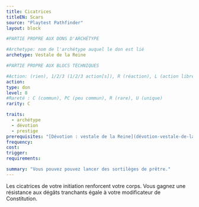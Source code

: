 ```yaml
---
title: Cicatrices
titleEN: Scars
source: "Playtest Pathfinder"
layout: block

#PARTIE PROPRE AUX DONS D'ARCHÉTYPE

#Archetype: nom de l'archétype auquel le don est lié
archetype: Vestale de la Reine

#PARTIE PROPRE AUX BLOCS TECHNIQUES

#Action: (rien), 1/2/3 (1/2/3 action[s]), R (réaction), L (action libre)
action: 
type: don
level: 8
#Rareté : C (commun), PC (peu commun), R (rare), U (unique)
rarity: C

traits:
  - archétype
  - dévotion
  - prestige
prerequisites: "[Dévotion : vestale de la Reine](dévotion-vestale-de-la-reine.html)"
frequency:
cost:
trigger:
requirements: 

summary: "Vous pouvez pouvez lancer des sortilèges de prêtre."
---
```


Les cicatrices de votre initiation renforcent votre corps. Vous gagnez une résistance aux dégâts tranchants égale à votre modificateur de Constitution.